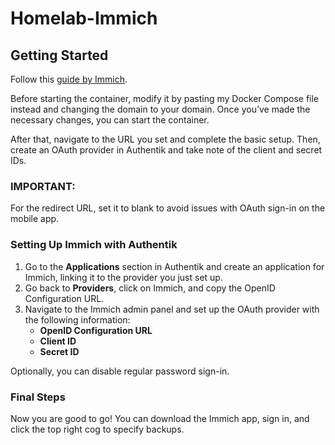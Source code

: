 # Homelab-Immich

## Getting Started

Follow this [guide by Immich](https://immich.app/docs/install/docker-compose).

Before starting the container, modify it by pasting my Docker Compose file instead and changing the domain to your domain. Once you’ve made the necessary changes, you can start the container.

After that, navigate to the URL you set and complete the basic setup. Then, create an OAuth provider in Authentik and take note of the client and secret IDs.

### IMPORTANT: 
For the redirect URL, set it to blank to avoid issues with OAuth sign-in on the mobile app.

### Setting Up Immich with Authentik

1. Go to the **Applications** section in Authentik and create an application for Immich, linking it to the provider you just set up.
2. Go back to **Providers**, click on Immich, and copy the OpenID Configuration URL.
3. Navigate to the Immich admin panel and set up the OAuth provider with the following information:
   - **OpenID Configuration URL**
   - **Client ID**
   - **Secret ID**

Optionally, you can disable regular password sign-in.

### Final Steps

Now you are good to go! You can download the Immich app, sign in, and click the top right cog to specify backups.
